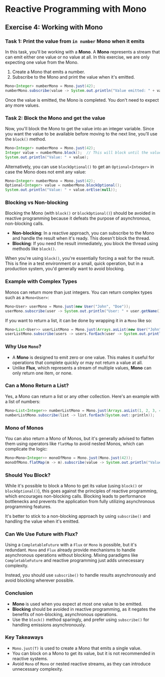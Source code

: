# Reactive Programming with Mono

## Exercise 4: Working with Mono

### Task 1: Print the value from `in number` Mono when it emits

In this task, you'll be working with a **Mono**. A **Mono** represents a stream that can emit either one value or no value at all. In this exercise, we are only expecting one value from the Mono.

1. Create a Mono that emits a number.
2. Subscribe to the Mono and print the value when it's emitted.

```java
Mono<Integer> numberMono = Mono.just(42);
numberMono.subscribe(value -> System.out.println("Value emitted: " + value));
```

Once the value is emitted, the Mono is completed. You don't need to expect any more values.

### Task 2: Block the Mono and get the value

Now, you'll block the Mono to get the value into an integer variable. Since you want the value to be available before moving to the next line, you’ll use the `block()` method.

```java
Mono<Integer> numberMono = Mono.just(42);
Integer value = numberMono.block();  // This will block until the value is emitted
System.out.println("Value: " + value);
```

Alternatively, you can use `blockOptional()` to get an `Optional<Integer>` in case the Mono does not emit any value:

```java
Mono<Integer> numberMono = Mono.just(42);
Optional<Integer> value = numberMono.blockOptional(); 
System.out.println("Value: " + value.orElse(null));
```

### Blocking vs Non-blocking

Blocking the Mono (with `block()` or `blockOptional()`) should be avoided in reactive programming because it defeats the purpose of asynchronous, non-blocking calls.

- **Non-blocking**: In a reactive approach, you can subscribe to the Mono and handle the result when it's ready. This doesn't block the thread.
- **Blocking**: If you need the result immediately, you block the thread using methods like `block()`.

When you're using `block()`, you're essentially forcing a wait for the result. This is fine in a test environment or a small, quick operation, but in a production system, you'd generally want to avoid blocking.

### Example with Complex Types

Monos can return more than just integers. You can return complex types such as a `Mono<User>`:

```java
Mono<User> userMono = Mono.just(new User("John", "Doe"));
userMono.subscribe(user -> System.out.println("User: " + user.getName()));
```

If you want to return a list, it can be done by wrapping it in a `Mono` like so:

```java
Mono<List<User>> userListMono = Mono.just(Arrays.asList(new User("John", "Doe"), new User("Jane", "Doe")));
userListMono.subscribe(users -> users.forEach(user -> System.out.println(user.getName())));
```

### Why Use `Mono`?

- A **Mono** is designed to emit zero or one value. This makes it useful for operations that complete quickly or may not return a value at all.
- Unlike **Flux**, which represents a stream of multiple values, **Mono** can only return one item, or none.

### Can a Mono Return a List?

Yes, a Mono can return a list or any other collection. Here's an example with a list of numbers:

```java
Mono<List<Integer>> numberListMono = Mono.just(Arrays.asList(1, 2, 3, 4, 5));
numberListMono.subscribe(list -> list.forEach(System.out::println));
```

### Mono of Monos

You can also return a Mono of Monos, but it's generally advised to flatten them using operators like `flatMap` to avoid nested Monos, which can complicate the logic:

```java
Mono<Mono<Integer>> monoOfMono = Mono.just(Mono.just(42));
monoOfMono.flatMap(m -> m).subscribe(value -> System.out.println("Value: " + value));
```

### Should You Block?

While it's possible to block a Mono to get its value (using `block()` or `blockOptional()`), this goes against the principles of reactive programming, which encourages non-blocking calls. Blocking leads to performance bottlenecks and prevents the application from fully utilizing asynchronous programming features.

It's better to stick to a non-blocking approach by using `subscribe()` and handling the value when it's emitted.

### Can We Use Future with Flux?

Using a `CompletableFuture` with a `Flux` or `Mono` is possible, but it's redundant. `Mono` and `Flux` already provide mechanisms to handle asynchronous operations without blocking. Mixing paradigms like `CompletableFuture` and reactive programming just adds unnecessary complexity.

Instead, you should use `subscribe()` to handle results asynchronously and avoid blocking wherever possible.

### Conclusion

- **Mono** is used when you expect at most one value to be emitted.
- **Blocking** should be avoided in reactive programming, as it negates the benefits of non-blocking, asynchronous operations.
- Use the `block()` method sparingly, and prefer using `subscribe()` for handling emissions asynchronously.

### Key Takeaways

- `Mono.just(T)` is used to create a Mono that emits a single value.
- You can block on a Mono to get its value, but it is not recommended in reactive systems.
- Avoid `Mono` of `Mono` or nested reactive streams, as they can introduce unnecessary complexity.

